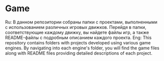 # Game
Ru:
В данном репозитории собраны папки с проектами, выполненными с использованием различных игровых движков. Перейдя в папки, соответствующие каждому движку, вы найдете файлы игр, а также README-файлы с подробным описанием каждого проекта.
Eng:
This repository contains folders with projects developed using various game engines. By navigating into each engine's folder, you will find the game files along with README files providing detailed descriptions of each project.
